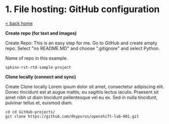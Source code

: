 # 1. File hosting: GitHub configuration

[< back home](README.md)

**Create repo (for text and images)**

Create Repo: 
This is an easy step for me. Go to GitHub and create ampty repo. Select "no README.MD" and choose ".gitignore" and select Python.

Name of repo in this example.
```
sphinx-rst-rtd-sample-project
```

**Clone locally (connect and sync)**

Create Clone locally
Lorem ipsum dolor sit amet, consectetur adipiscing elit. Donec tincidunt est at augue mattis, eu sagittis lectus iaculis. Praesent sit amet nibh ut diam tincidunt pellentesque vel eu ex. Sed in nulla tincidunt, pulvinar tellus et, euismod diam.

```
cd cd GitHub-projects/
git clone https://github.com/dkypuros/openshift-lab-001.git
```
